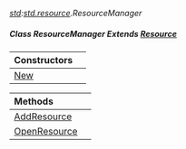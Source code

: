 _[std](../../modules/std/std-module.md):[std.resource](../../modules/std/std-resource.md).ResourceManager_
##### Class ResourceManager Extends [Resource](../../modules/std/std-resource-resource.md)

| Constructors | |
|:---|:---|
| [New](std-resource-resourcemanager-new.md) |  |

| Methods | |
|:---|:---|
| [AddResource](std-resource-resourcemanager-addresource.md) |  |
| [OpenResource](std-resource-resourcemanager-openresource.md) |  |
